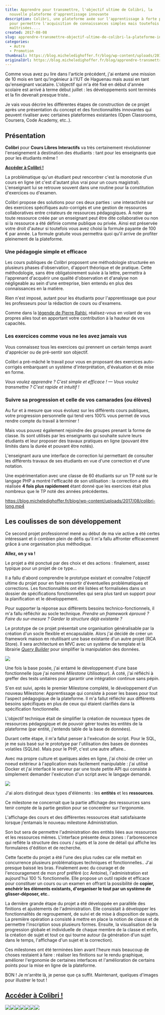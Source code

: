 ```yaml
---
title: Apprendre pour transmettre, l'objectif ultime de Colibri, la
  nouvelle plateforme d'apprentissage innovante
description: Colibri, une plateforme axée sur l'apprentissage à forte pédagogie
  pour permettre l'acquisition de connaissances simples mais toutefois bien
  maîtrisées....
created: 2017-08-08
slug: apprendre-transmettre-objectif-ultime-de-colibri-la-plateforme-innovante
categories:
  - Autre
  - Promotion
thumbnail: https://blog.micheledighoffer.fr/blog/wp-content/uploads/2017/08/tb_colibri-800x288.png
originalUrl: https://blog.micheledighoffer.fr/blog/apprendre-transmettre-objectif-ultime-de-colibri-la-plateforme-innovante/
---
```


Comme vous avez pu lire dans l'article précédent, j'ai entamé une mission de 10 mois en tant qu'ingénieur à l'IUT de Haguenau mais aussi en tant qu'enseignant vacataire. L'objectif qui m'a été fixé en début d'année scolaire est arrivé à terme début juillet : les développements sont terminés et la fin devenait presque triste..

Je vais vous décrire les différentes étapes de construction de ce projet après une présentation du concept et des fonctionnalités innovantes qui peuvent rivaliser avec certaines plateformes existantes (Open Classrooms, Coursera, Code Academy, etc..).

## Présentation

**Colibri** pour **Cours Libres Interactifs** va très certainement révolutionner l'enseignement à destination des étudiants : tant pour les enseignants que pour les étudiants même !

[**Accéder à Colibri !**](https://colibri.unistra.fr)

La problématique qu'un étudiant peut rencontrer c'est la monotonie d'un cours en ligne (et c'est d'autant plus vrai pour un cours magistral). L'enseignant lui se retrouve souvent dans une routine pour la constitution d'exercices ou d'examen.

Colibri propose des solutions pour ces deux parties : une interactivité sur des exercices spécifiques auto-corrigés et une gestion de ressources collaboratives entre créateurs de ressources pédagogiques. À noter que toute ressource créée par un enseignant peut être dite collaborative ou non si la ressource a été définie comme publique ou privée. Ainsi est préservée votre droit d'auteur si toutefois vous avez choisi la formule payante de 100 € par année. La formule gratuite vous permettra quoi qu'il arrive de profiter pleinement de la plateforme.

### Une pédagogie simple et efficace

Les cours publiques de *Colibri* proposent une méthodologie structurée en plusieurs phases d'observation, d'apport théorique et de pratique. Cette méthodologie, sans être obligatoirement suivie à la lettre, permettra à l'apprenant d'acquérir une qualité d'observation et d'analyse non négligeable au sein d'une entreprise, bien entendu en plus des connaissances en la matière.

Rien n'est imposé, autant pour les étudiants pour l'apprentissage que pour les professeurs pour la rédaction de cours ou d'examens.

Comme dans la [légende de Pierre Rahbi](http://kaizen-pour-tous.blogspot.fr/p/blog-page_04.html), réalisez-vous en volant de vos propres ailes tout en apportant votre contribution à la hauteur de vos capacités.

### Les exercices comme vous ne les avez jamais vus

Vous connaissez tous les exercices qui prennent un certain temps avant d'apprécier ou de pré-sentir son objectif.

Colibri a pré-mâché le travail pour vous en proposant des exercices auto-corrigés embarquant un système d'interprétation, d'évaluation et de mise en forme.

*Vous voulez apprendre ? C'est simple et efficace ! — Vous voulez transmettre ? C'est rapide et intuitif !*

### Suivre sa progression et celle de vos camarades (ou élèves)

Au fur et à mesure que vous évoluez sur les différents cours publiques, votre progression personnelle qui tend vers 100% vous permet de vous rendre compte du travail à terminer !

Mais vous pouvez également rejoindre des groupes prenant la forme de classe. Ils sont utilisés par les enseignants qui souhaite suivre leurs étudiants et leur proposer des travaux pratiques en ligne (pouvant être limités dans la durée et pouvant être notés).

L'enseignant aura une interface de correction lui permettant de consulter les différents travaux de ses étudiants en vue d'une correction et d'une notation.

Une expérimentation avec une classe de 60 étudiants sur un TP noté sur le langage PHP a montré l'efficacité de son utilisation : la correction a été réalisée **4 fois plus rapidement** étant donné que les exercices était plus nombreux que le TP noté des années précédentes.

<https://blog.micheledighoffer.fr/blog/wp-content/uploads/2017/08/colibri-long.mp4>

## Les coulisses de son développement

Ce second projet professionnel mené au début de ma vie active a été certes intéressant et ô combien plein de défis qu'il m'a fallu affronter efficacement grâce à une organisation plus méthodique.

**Allez, on y va !**

Le projet a été ponctué par des choix et des actions : finalement, assez typique pour un projet de ce type...

Il a fallu d'abord comprendre le prototype existant et connaître l'objectif ultime du projet pour en faire ressortir d'éventuelles problématiques et corrections. Les fonctionnalités ont été listées et formalisées dans un dossier de spécifications fonctionnelles qui sera plus tard un support pour la planification et le développement.

Pour supporter la réponse aux différents besoins technico-fonctionnels, il m'a fallu réfléchir au socle technique. *Prendre un framework éprouvé ? Faire du sur-mesure ? Garder la structure déjà existante ?*

Le prototype de ce projet présentait une organisation généralisable par la création d'un socle flexible et encapsulable. Alors j'ai décidé de créer un framework maison en réutilisant une base existante d'un autre projet (RCA Store). Il sera architecturé en MVC avec un système de template et la librairie [*Query Builder*](https://github.com/usmanhalalit/pixie) pour simplifier la manipulation des données.

![](https://blog.micheledighoffer.fr/blog/wp-content/uploads/2017/08/archi-e1503317713221.png)

Une fois la base posée, j'ai entamé le développement d'une base fonctionnelle (que j'ai nommé *Milestone Utilisateur*). À coté, j'ai réfléchi à greffer des tests unitaires pour garantir une intégration continue sans pépin.

S'en est suivi, après le premier Milestone complété, le développement d'un nouveau Milestone: Apprentissage qui consiste à poser les bases pour tout l'aspect pédagogique de la plateforme. Il m'a fallut réfléchir aux différents besoins spécifiques en plus de ceux qui étaient clarifiés dans la spécification fonctionnelle.

L'objectif technique était de simplifier la création de nouveaux types de ressources pédagogique et de pouvoir gérer toutes les entités de la plateforme (par entité, j'entends table de la base de données).

Durant cette étape, il m'a fallut penser à l'exécution de script. Pour le SQL, je me suis basé sur le prototype par l'utilisation des bases de données volatiles (SQLite). Mais pour le PHP, c'est une autre affaire..

Avec ma propre culture et quelques aides en ligne, j'ai choisi de créer un noeud extérieur à l'application mais facilement manipulable : j'ai utilisé Docker et j'ai interfacé le serveur par une toute petite API qui consiste à simplement demander l'exécution d'un script avec le langage demandé.

![](https://blog.micheledighoffer.fr/blog/wp-content/uploads/2017/08/manager-e1503317698617-875x400.png)

J'ai alors distingué deux types d'éléments : les **entités** et les **ressources**.

Ce milestone ne concernait que la partie affichage des ressources sans tenir compte de la partie gestion pour se concentrer sur l'ergonomie.

L'affichage des cours et des différentes ressources était satisfaisante lorsque j'entamais le nouveau milestone Administration.

Son but sera de permettre l'administration des entités liées aux ressources et les ressources mêmes. L'interface présente deux zones : l'arborescence qui reflète la structure des cours / sujets et la zone de détail qui affiche les formulaires d'édition et de recherche.

Cette facette du projet a été l'une des plus rudes car elle mettait en concurrence plusieurs problématiques techniques et fonctionnelles.. J'ai presque baissé les bras. Finalement avec du courage et de l'encouragement de mon prof préféré (cc Antoine), l'administration est aujourd'hui 100 % fonctionnelle. Elle propose un outil rapide et efficace pour constituer un cours ou un examen en offrant la possibilité de **copier, enchérir les éléments existants, d'organiser le tout par un système de glisser-déposer, etc**..

La dernière grande étape du projet a été développée en parallèle des finitions et ajustements de l'administration. Elle consistait à développer les fonctionnalités de regroupement, de suivi et de mise à disposition de sujets. La première opération a consisté à mettre en place la notion de classe et de permettre l'inscription sous plusieurs formes. Ensuite, la visualisation de la progression globale et individuelle de chaque membre de la classe et enfin, la création de sujet et tout ce qui tourne autour (la génération d'un sujet dans le temps, l'affichage d'un sujet et la correction).

Ces milestones ont été terminées bien avant l'heure mais beaucoup de choses restaient à faire : réaliser les finitions sur le rendu graphique, améliorer l'ergonomie de certaines interfaces et l'amélioration de certains points pour la mise en ligne de la plateforme.

BON ! Je m'arrête là, je pense que ça suffit. Maintenant, quelques d'images pour illustrer le tout !

## [**Accéder à Colibri !**](https://colibri.unistra.fr)

![](https://blog.micheledighoffer.fr/blog/wp-content/uploads/2017/08/accueil-597x400.png)![](https://blog.micheledighoffer.fr/blog/wp-content/uploads/2017/08/cours-liste-300x167.png)![](https://blog.micheledighoffer.fr/blog/wp-content/uploads/2017/08/exercice-sql-300x226.png)![](https://blog.micheledighoffer.fr/blog/wp-content/uploads/2017/08/synthese-300x214.png)![](https://blog.micheledighoffer.fr/blog/wp-content/uploads/2017/08/accueil-classe-300x184.png)![](https://blog.micheledighoffer.fr/blog/wp-content/uploads/2017/08/sujet-300x118.png)![](https://blog.micheledighoffer.fr/blog/wp-content/uploads/2017/08/administration-300x170.png)
